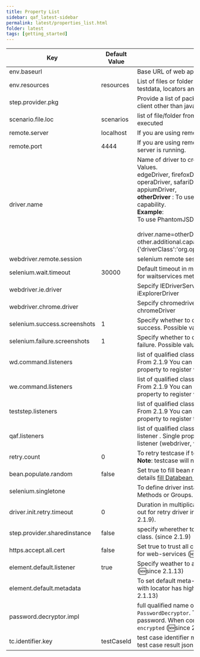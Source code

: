 ```yaml
---
title: Property List
sidebar: qaf_latest-sidebar
permalink: latest/properties_list.html
folder: latest
tags: [getting_started]
---
```


| Key | Default Value | Description | 
|-------|--------|---------|
| env.baseurl |	| Base URL of web application under test
| env.resources | resources |	List of files or folder from that you want to load resources like testdata, locators and properties.
| step.provider.pkg | |	Provide a list of packages to load teststep, required only for step client other than java.
| scenario.file.loc | scenarios | list of file/folder from where bdd/kwd scenarios need to be executed
| remote.server | localhost |	If you are using remote driver, specify server.
| remote.port |	4444 | If you are using remote driver, specify port on which selenium server is running.
| driver.name	| | Name of driver to create instance of that driver. Available Possible Values.<br> edgeDriver, firefoxDriver, iexplorerDriver, chromeDriver, operaDriver, safariDriver, androidDriver, iPhoneDriver, appiumDriver, <br/><b>otherDriver</b> : To use custom driver, provide driver class as capability. <br/> **Example**:<br/>To use PhantomJSDriver<br/><br/> driver.name=otherDriver <br/> other.additional.capabilities={'driverClass':'org.openqa.selenium.phantomjs.PhantomJSDriver'}
| webdriver.remote.session | | selenium remote session id for debugging purpose.
| selenium.wait.timeout	| 30000	| Default timeout in ms for all the element related commands and for waitservices methods.
| webdriver.ie.driver	| |	Sepcify IEDriverServer file path here. Required when using iExplorerDriver
| webdriver.chrome.driver | |	Sepcify chromedriver file path here. Required when using chromeDriver 
| selenium.success.screenshots | 1 |	Specify whether to capture screenshot or not on checkpoint success. Possible values 0 or 1, true or false.
| selenium.failure.screenshots | 1 |	Specify whether to capture screenshot or not on checkpoint failure. Possible values 0 or 1, true or false.
| wd.command.listeners | | list of qualified class name that implements [WebDriver Listener](qaf_listeners.html). From 2.1.9 You can use `qaf.listeners` as well instead of this property to register webdriver command listener.
| we.command.listeners	 | | list of qualified class name that implements [WebElement Listener](qaf_listeners.html). From 2.1.9 You can use `qaf.listeners` as well instead of this property to register webelement command listener.
| teststep.listeners | | list of qualified class name that implements [TestStep Listener](qaf_listeners.html). From 2.1.9 You can use `qaf.listeners` as well instead of this property to register teststep listener.
| qaf.listeners | | list of qualified class name that implements any of the QAF listener . Single property that can be used to registe any of the qaf listener (webdriver, webelement to teststep). (:since 2.1.9)
| retry.count	| 0	| To retry testcase if testcase failed cause of any exception.<br> **Note**: testcase will not retry if there is any checkpoint failure.
| bean.populate.random | 	false	| Set true to fill bean randomly from available data sets, more details [fill Databean from multiple dataset.](databeans.html)
| selenium.singletone | |	To define driver instance scope.Possible value can be Tests or Methods or Groups.
|driver.init.retry.timeout|0|Duration in multiplication of 10 seconds for example 50. Set time out for retry driver initialization when driver initialization fail (since 2.1.9).
|step.provider.sharedinstance|false|specify wherether to share class object among step in the same class. (since 2.1.9)
|https.accept.all.cert|false|Set true to trust all certificates and ignore host name verification  for web-services (:new:since 2.1.13)
|element.default.listener|true|Specify weather to attach `ElementMetaDataListener` or not. (:new:since 2.1.13)
|element.default.metadata||To set default meta-data for webelement. Meta-data provided with locator has higher preference than default values. (:new:since 2.1.13)
|password.decryptor.impl||full qualified name of the class that implements `PasswordDecryptor`. This implementation will be used to decrypt password. When configuration manager found any key starts with `encrypted` (:new:since 2.1.13)
|tc.identifier.key|testCaseId|test case identifier meta-key which will be used to as file name of test case result json file. (:new:since 2.1.13)

